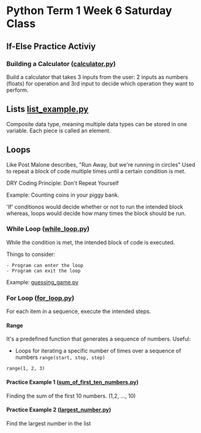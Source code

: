 # Python Term 1 Week 6 Saturday Class

## If-Else Practice Activiy

### Building a Calculator ([calculator.py](calculator.py))

Build a calculator that takes 3 inputs from the user:
2 inputs as numbers (floats) for operation and 3rd input to decide which operation they want to perform.

## Lists [list_example.py](list_example.py)

Composite data type, meaning multiple data types can be stored in one variable.
Each piece is called an element.

## Loops

Like Post Malone describes, "Run Away, but we're running in circles"
Used to repeat a block of code multiple times until a certain condition is met.

DRY Coding Principle: Don't Repeat Yourself

Example: Counting coins in your piggy bank.

'If' conditionos would decide whether or not to run the intended block whereas, loops would decide how many times the block should be run.

### While Loop ([while_loop.py](while_loop.py))

While the condition is met, the intended block of code is executed.

Things to consider:

    - Program can enter the loop
    - Program can exit the loop

Example: [guessing_game.py](guessing_game.py)

### For Loop ([for_loop.py](for_loop.py))

For each item in a sequence, execute the intended steps.

#### Range

It's a predefined function that generates a sequence of numbers.
Useful:

- Loops for iterating a specific number of times over a sequence of numbers
`range(start, stop, step)`

`range(1, 2, 3)`

#### Practice Example 1 ([sum_of_first_ten_numbers.py](sum_of_first_ten_numbers.py))

Finding the sum of the first 10 numbers. (1,2, ..., 10)

#### Practice Example 2 ([largest_number.py](largest_number.py))

Find the largest number in the list
